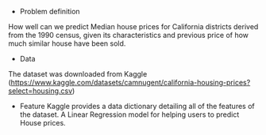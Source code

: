 * Problem definition

How well can we predict Median house prices for California districts derived from the 1990 census, given its characteristics and previous price of how much similar
house have been sold.



*  Data

The dataset was downloaded from Kaggle (https://www.kaggle.com/datasets/camnugent/california-housing-prices?select=housing.csv)



* Feature 
Kaggle provides a data dictionary detailing all of the features of the dataset.
A Linear Regression model for helping users to predict House prices.
